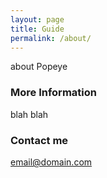 ```yaml
---
layout: page
title: Guide
permalink: /about/
---
```


about Popeye

### More Information

blah blah

### Contact me

[email@domain.com](mailto:email@domain.com)
